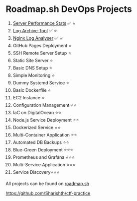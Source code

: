# Roadmap.sh DevOps Projects

1. [Server Performance Stats](https://roadmap.sh/projects/server-stats) ✅ ⭐
2. [Log Archive Tool](https://roadmap.sh/projects/log-archive-tool) ✅ ⭐
3. [Nginx Log Analyser](https://roadmap.sh/projects/nginx-log-analyser) ✅ ⭐
4. GitHub Pages Deployment ⭐
5. SSH Remote Server Setup ⭐
6. Static Site Server ⭐
7. Basic DNS Setup ⭐
8. Simple Monitoring ⭐
9. Dummy Systemd Service ⭐
10. Basic Dockerfile ⭐
11. EC2 Instance ⭐
12. Configuration Management ⭐⭐
13. IaC on DigitalOcean ⭐⭐
14. Node.js Service Deployment ⭐⭐
15. Dockerized Service ⭐⭐
16. Multi-Container Application ⭐⭐
17. Automated DB Backups ⭐⭐
18. Blue-Green Deployment ⭐⭐⭐
19. Prometheus and Grafana ⭐⭐⭐
20. Multi-Service Application ⭐⭐⭐
21. Service Discovery⭐⭐⭐

All projects can be found on [roadmap.sh](https://roadmap.sh/projects?g=devops)

https://github.com/Sharishth/ctf-practice